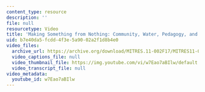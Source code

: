 ```yaml
---
content_type: resource
description: ''
file: null
resourcetype: Video
title: 'Making Something from Nothing: Community, Water, Pedagogy, and Learning'
uid: b7e40da5-fcdd-4f3e-5a90-02a2f1d8b4e0
video_files:
  archive_url: https://archive.org/download/MITRES.11-002F17/MITRES11-002F17_Video_03_300k.mp4
  video_captions_file: null
  video_thumbnail_file: https://img.youtube.com/vi/w7Eao7aBIlw/default.jpg
  video_transcript_file: null
video_metadata:
  youtube_id: w7Eao7aBIlw
---
```

